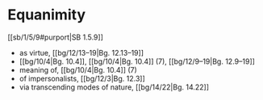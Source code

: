 # Equanimity

[[sb/1/5/9#purport|SB 1.5.9]]

* as virtue, [[bg/12/13–19|Bg. 12.13–19]]
*  [[bg/10/4|Bg. 10.4]], [[bg/10/4|Bg. 10.4]] (7), [[bg/12/9–19|Bg. 12.9–19]]
* meaning of, [[bg/10/4|Bg. 10.4]] (7)
* of impersonalists, [[bg/12/3|Bg. 12.3]]
* via transcending modes of nature, [[bg/14/22|Bg. 14.22]]
